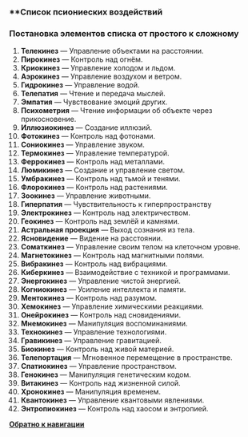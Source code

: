 ### **Список псиониеских воздействий

### Постановка элементов списка от простого к сложному

1. **Телекинез** — Управление объектами на расстоянии.
2. **Пирокинез** — Контроль над огнём.
3. **Криокинез** — Управление холодом и льдом.
4. **Аэрокинез** — Управление воздухом и ветром.
5. **Гидрокинез** — Управление водой.
6. **Телепатия** — Чтение и передача мыслей.
7. **Эмпатия** — Чувствование эмоций других.
8. **Психометрия** — Чтение информации об объекте через прикосновение.
9. **Иллюзиокинез** — Создание иллюзий.
10. **Фотокинез** — Контроль над фотонами.
11. **Сониокинез** — Управление звуком.
12. **Термокинез** — Управление температурой.
13. **Феррокинез** — Контроль над металлами.
14. **Люмикинез** — Создание и управление светом.
15. **Умбракинез** — Контроль над тьмой и тенями.
16. **Флорокинез** — Контроль над растениями.
17. **Зоокинез** — Управление животными.
18. **Гиперпатия** — Чувствительность к гиперпространству 
19. **Электрокинез** — Контроль над электричеством.
20. **Геокинез** — Контроль над землёй и камнями.  
21. **Астральная проекция** — Выход сознания из тела.  
22. **Ясновидение** — Видение на расстоянии.  
23. **Соматкинез** — Управление своим телом на клеточном уровне.  
24. **Магнетокинез** — Контроль над магнитными полями.  
25. **Вибракинез** — Контроль над вибрациями.  
26. **Киберкинез** — Взаимодействие с техникой и программами.  
27. **Энергокинез** — Управление чистой энергией.  
28. **Когниокинез** — Усиление интеллекта и памяти.  
29. **Ментокинез** — Контроль над разумом.  
30. **Хемокинез** — Управление химическими реакциями.  
31. **Онейрокинез** — Контроль над сновидениями.  
32. **Мнемокинез** — Манипуляция воспоминаниями.  
33. **Технокинез** — Управление технологиями.
34. **Гравикинез** — Управление гравитацией.  
35. **Биокинез** — Контроль над живой материей.  
36. **Телепортация** — Мгновенное перемещение в пространстве.  
37. **Спатиокинез** — Управление пространством.  
38. **Генокинез** — Манипуляция генетическим кодом.  
39. **Витакинез** — Контроль над жизненной силой.
40. **Хронокинез** — Манипуляция временем.  
41. **Квантокинез** — Управление квантовыми явлениями.  
42. **Энтропиокинез** — Контроль над хаосом и энтропией.

[**Обратно к навигации**](/Frontier_main/Psyonics/Psyonics-navigation.md)
